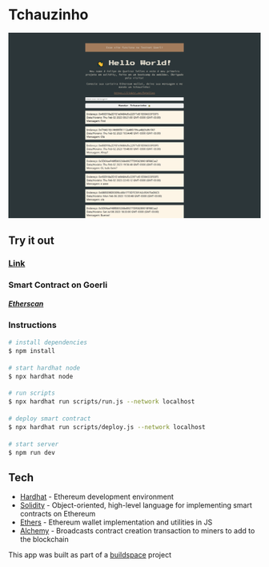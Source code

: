 # Tchauzinho

![screenshot](https://raw.githubusercontent.com/fqtelles/tchauzinho/main/front-end/Portal%20do%20Tchauzinho.png)

## Try it out
### [Link](https://projeto-tchauzinho.fqtelles.repl.co/)


### Smart Contract on Goerli
##### [Etherscan](https://goerli.etherscan.io/address/0x388705156d1926f69e5867075f2cfbbfb3c77350)

### Instructions

``` bash
# install dependencies
$ npm install

# start hardhat node
$ npx hardhat node

# run scripts
$ npx hardhat run scripts/run.js --network localhost

# deploy smart contract
$ npx hardhat run scripts/deploy.js --network localhost

# start server
$ npm run dev
```

## Tech


* [Hardhat](https://hardhat.org/) - Ethereum development environment
* [Solidity](https://hardhat.org/) - Object-oriented, high-level language for implementing smart contracts on Ethereum
* [Ethers](https://github.com/ethers-io/ethers.js) - Ethereum wallet implementation and utilities in JS
* [Alchemy](https://www.alchemy.com/) - Broadcasts contract creation transaction to miners to add to the blockchain

This app was built as part of a [buildspace](https://buildspace.so/) project
